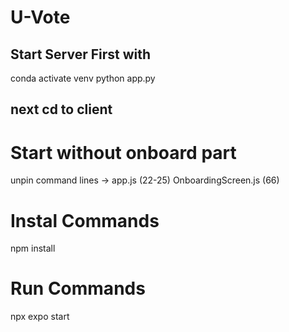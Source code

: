# U-Vote

## Start Server First with 
 conda activate venv
 python app.py

## next cd to client


# Start without onboard part
unpin command lines -> 
 app.js (22-25)
 OnboardingScreen.js (66)

# Instal Commands
npm install

# Run Commands
 npx expo start